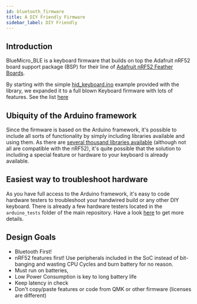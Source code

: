 ```yaml
---
id: bluetooth_firmware
title: A DIY Friendly Firmware
sidebar_label: DIY Friendly
---
```

## Introduction
BlueMicro_BLE is a keyboard firmware that builds on top the Adafruit nRF52 board support package (BSP) for their line of [Adafruit nRF52 Feather Boards](https://github.com/adafruit/Adafruit_nRF52_Arduino).

By starting with the simple [hid_keyboard.ino](https://github.com/adafruit/Adafruit_nRF52_Arduino/blob/master/libraries/Bluefruit52Lib/examples/Peripheral/hid_keyboard/hid_keyboard.ino) example provided with the library, we expanded it to a full blown Keyboard firmware with lots of features.  See the list [here](features.md)

## Ubiquity of the Arduino framework

Since the firmware is based on the Arduino framework, it's possible to include all sorts of functionality by simply including libraries available and using them.  As there are [several thousand libraries available](https://www.arduinolibraries.info/) (although not all are compatible with the nRF52), it's quite possible that the solution to including a special feature or hardware to your keyboard is already available.

## Easiest way to troubleshoot hardware

As you have full access to the Arduino framework, it's easy to code hardware testers to troubleshoot your handwired build or any other DIY keyboard. There is already a few hardware testers located in the `arduino_tests` folder of the main repository.  Have a look [here](trouble\gpios.md) to get more details.

## Design Goals

* Bluetooth First!
* nRF52 features first!  Use peripherals included in the SoC instead of bit-banging and wasting CPU Cycles and burn battery for no reason.
* Must run on batteries,
* Low Power Consumption is key to long battery life
* Keep latency in check
* Don't copy/paste features or code from QMK or other firmware (licenses are different)